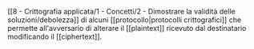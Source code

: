 [[8 - Crittografia applicata/1 - Concetti/2 - Dimostrare la validità delle soluzioni/debolezza]] di alcuni [[protocollo|protocolli crittografici]] che permette all'avversario di alterare il [[plaintext]] ricevuto dal destinatario modificando il [[ciphertext]].